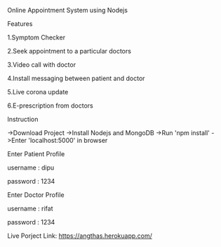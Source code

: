 Online Appointment System using Nodejs

Features

1.Symptom Checker

2.Seek appointment to a particular doctors

3.Video call with doctor

4.Install messaging between patient and doctor

5.Live corona update

6.E-prescription from doctors

Instruction

->Download Project
->Install Nodejs and MongoDB
->Run 'npm install' 
->Enter 'localhost:5000' in browser

Enter Patient Profile

username : dipu

password : 1234


Enter Doctor Profile

username : rifat

password : 1234

Live Porject Link: https://angthas.herokuapp.com/
